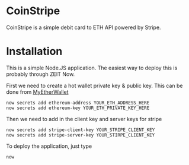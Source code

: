 # CoinStripe

CoinStripe is a simple debit card to ETH API powered by Stripe. 

# Installation

This is a simple Node.JS application. The easiest way to deploy this is probably through ZEIT Now. 

First we need to create a hot wallet private key & public key. This can be done from [MyEtherWallet](https://www.myetherwallet.com/)

    now secrets add ethereum-address YOUR_ETH_ADDRESS_HERE
    now secrets add ethereum-key YOUR_ETH_PRIVATE_KEY_HERE

Then we need to add in the client key and server keys for stripe

    now secrets add stripe-client-key YOUR_STRIPE_CLIENT_KEY
    now secrets add stripe-server-key YOUR_STIRPE_CLIENT_KEY

To deploy the application, just type

    now
